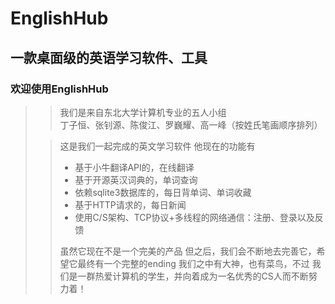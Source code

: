 # EnglishHub
## 一款桌面级的英语学习软件、工具
### 欢迎使用EnglishHub
> > 我们是来自东北大学计算机专业的五人小组  
> > 丁子恒、张钊源、陈俊江、罗巍耀、高一峰（按姓氏笔画顺序排列）
> 
> > 这是我们一起完成的英文学习软件
> > 他现在的功能有
> > + 基于小牛翻译API的，在线翻译
> > + 基于开源英汉词典的，单词查询
> > + 依赖sqlite3数据库的，每日背单词、单词收藏
> > + 基于HTTP请求的，每日新闻
> > + 使用C/S架构、TCP协议+多线程的网络通信：注册、登录以及反馈
> > 
> > 虽然它现在不是一个完美的产品
> > 但之后，我们会不断地去完善它，希望它最终有一个完整的ending
> > 我们之中有大神，也有菜鸟，不过
> > 我们是一群热爱计算机的学生，并向着成为一名优秀的CS人而不断努力着！
